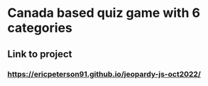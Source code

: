 # Canada based quiz game with 6 categories

## Link to project

### https://ericpeterson91.github.io/jeopardy-js-oct2022/